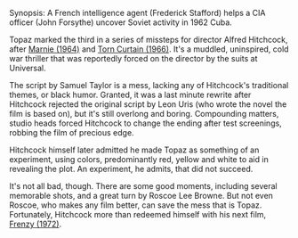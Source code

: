 Synopsis: A French intelligence agent (Frederick Stafford) helps a CIA officer (John Forsythe) uncover Soviet activity in 1962 Cuba.

Topaz marked the third in a series of missteps for director Alfred Hitchcock, after <a href="/browse/reviews/marnie-1964/">Marnie (1964)</a> and <a href="/browse/reviews/torn-curtain-1966/">Torn Curtain (1966)</a>. It's a muddled, uninspired, cold war thriller that was reportedly forced on the director by the suits at Universal.

The script by Samuel Taylor is a mess, lacking any of Hitchcock's traditional themes, or black humor. Granted, it was a last minute rewrite after Hitchcock rejected the original script by Leon Uris (who wrote the novel the film is based on), but it's still overlong and boring. Compounding matters, studio heads forced Hitchcock to change the ending after test screenings, robbing the film of precious edge.

Hitchcock himself later admitted he made Topaz as something of an experiment, using colors, predominantly red, yellow and white to aid in revealing the plot. An experiment, he admits, that did not succeed.

It's not all bad, though. There are some good moments, including several memorable shots, and a great turn by Roscoe Lee Browne. But not even Roscoe, who makes any film better, can save the mess that is Topaz. Fortunately, Hitchcock more than redeemed himself with his next film, <a href="/browse/reviews/frenzy-1972/">Frenzy (1972)</a>.
